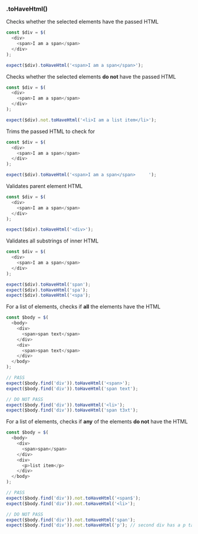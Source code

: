 ### .toHaveHtml()

Checks whether the selected elements have the passed HTML

```js
const $div = $(
  <div>
    <span>I am a span</span>
  </div>
);

expect($div).toHaveHtml('<span>I am a span</span>');
```

Checks whether the selected elements **do not** have the passed HTML

```js
const $div = $(
  <div>
    <span>I am a span</span>
  </div>
);

expect($div).not.toHaveHtml('<li>I am a list item</li>');
```

Trims the passed HTML to check for

```js
const $div = $(
  <div>
    <span>I am a span</span>
  </div>
);

expect($div).toHaveHtml('<span>I am a span</span>     ');
```

Validates parent element HTML

```js
const $div = $(
  <div>
    <span>I am a span</span>
  </div>
);

expect($div).toHaveHtml('<div>');
```

Validates all substrings of inner HTML

```js
const $div = $(
  <div>
    <span>I am a span</span>
  </div>
);

expect($div).toHaveHtml('span');
expect($div).toHaveHtml('spa');
expect($div).toHaveHtml('<spa');
```

For a list of elements, checks if **all** the elements have the HTML

```js
const $body = $(
  <body>
    <div>
      <span>span text</span>
    </div>
    <div>
      <span>span text</span>
    </div>
  </body>
);

// PASS
expect($body.find('div')).toHaveHtml('<span>');
expect($body.find('div')).toHaveHtml('span text');

// DO NOT PASS
expect($body.find('div')).toHaveHtml('<li>');
expect($body.find('div')).toHaveHtml('span t3xt');
```

For a list of elements, checks if **any** of the elements **do not** have the HTML

```js
const $body = $(
  <body>
    <div>
      <span>span</span>
    </div>
    <div>
      <p>list item</p>
    </div>
  </body>
);

// PASS
expect($body.find('div')).not.toHaveHtml('<span$');
expect($body.find('div')).not.toHaveHtml('<li>');

// DO NOT PASS
expect($body.find('div')).not.toHaveHtml('span');
expect($body.find('div')).not.toHaveHtml('p'); // second div has a p tag
```
